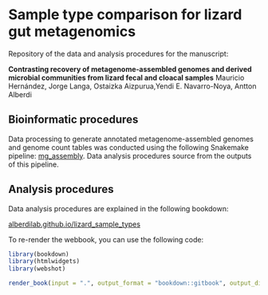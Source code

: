 # Sample type comparison for lizard gut metagenomics
Repository of the data and analysis procedures for the manuscript:

**Contrasting recovery of metagenome‑assembled genomes and derived microbial communities from lizard fecal and cloacal samples**
Mauricio Hernández, Jorge Langa, Ostaizka Aizpurua,Yendi E. Navarro-Noya, Antton Alberdi

## Bioinformatic procedures

Data processing to generate annotated metagenome-assembled genomes and genome count tables was conducted using the following Snakemake pipeline: [mg_assembly](https://github.com/3d-omics/mg_assembly). Data analysis procedures source from the outputs of this pipeline.

## Analysis procedures

Data analysis procedures are explained in the following bookdown:

[alberdilab.github.io/lizard_sample_types](alberdilab.github.io/lizard_sample_types)

To re-render the webbook, you can use the following code:

```r
library(bookdown)
library(htmlwidgets)
library(webshot)

render_book(input = ".", output_format = "bookdown::gitbook", output_dir = "docs")
```